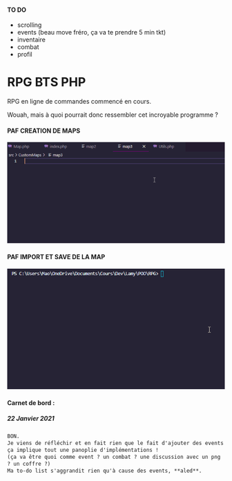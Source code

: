 #### TO DO
- scrolling
- events (beau move fréro, ça va te prendre 5 min tkt)
- inventaire
- combat
- profil

# RPG BTS PHP
RPG en ligne de commandes commencé en cours.

Wouah, mais à quoi pourrait donc ressembler cet incroyable programme ? 


#### PAF CREATION DE MAPS
![creation map](creationMap.gif)



#### PAF IMPORT ET SAVE DE LA MAP
![demo gif](OpenSaveMap.gif)

#### Carnet de bord : 
##### 22 Janvier 2021
    BON.
    Je viens de réfléchir et en fait rien que le fait d'ajouter des events ça implique tout une panoplie d'implémentations !
    (ça va être quoi comme event ? un combat ? une discussion avec un png ? un coffre ?)
    Ma to-do list s'aggrandit rien qu'à cause des events, **aled**.
